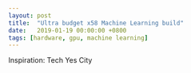 ```yaml
---
layout: post
title:  "Ultra budget x58 Machine Learning build"
date:   2019-01-19 00:00:00 +0800
tags: [hardware, gpu, machine learning]
---
```


Inspiration:
Tech Yes City